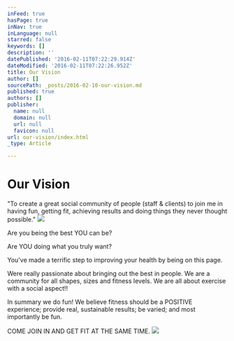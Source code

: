 ```yaml
---
inFeed: true
hasPage: true
inNav: true
inLanguage: null
starred: false
keywords: []
description: ''
datePublished: '2016-02-11T07:22:29.914Z'
dateModified: '2016-02-11T07:22:26.952Z'
title: Our Vision
author: []
sourcePath: _posts/2016-02-10-our-vision.md
published: true
authors: []
publisher:
  name: null
  domain: null
  url: null
  favicon: null
url: our-vision/index.html
_type: Article

---
```

# Our Vision

"To create a great social community of people (staff & clients) to join me in having fun, getting fit, achieving results and doing things they never thought possible."
![](https://s3-us-west-2.amazonaws.com/the-grid-img/p/0e5043256f70a1fbdbf28c6b14033cbeb30d44d8.jpg)

Are you being the best YOU can be?

Are YOU doing what you truly want? 

You've made a terrific step to improving your health by being on this page. 

Were really passionate about bringing out the best in people. We are a community for all shapes, sizes and fitness levels.
We are all about exercise with a social aspect!! 

In summary we do fun! We believe fitness should be a POSITIVE experience; provide real, sustainable results; be varied; and most importantly be fun.

COME JOIN IN AND GET FIT AT THE SAME TIME.
![](https://the-grid-user-content.s3-us-west-2.amazonaws.com/23035e06-7e7c-437d-a7fe-bb6719a7f57a.jpg)